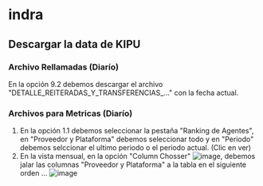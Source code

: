# indra

## Descargar la data de KIPU
### Archivo Rellamadas (Diarío)
En la opción 9.2 debemos descargar el archivo "DETALLE_REITERADAS_Y_TRANSFERENCIAS_..." con la fecha actual.
### Archivos para Metricas (Diarío)
1. En la opción 1.1 debemos seleccionar la pestaña "Ranking de Agentes", en "Proveedor y Plataforma" debemos seleccionar todo y en "Periodo" debemos selccionar el ultimo periodo o el periodo actual. (Clic en ver)
2. En la vista mensual, en la opción "Column Chosser" ![image](https://github.com/ipalominog/indra/assets/143540301/2cd21f3d-5c7b-4f09-9bf9-2b95ca081ae5), debemos jalar las columnas "Proveedor y Plataforma" a la tabla en el siguiente orden ... ![image](https://github.com/ipalominog/indra/assets/143540301/ad70fced-3ec0-4915-95d0-37de6715d4f9)


